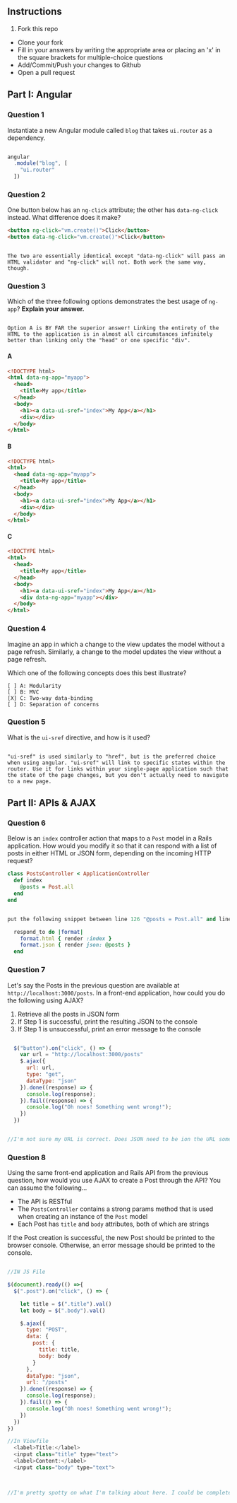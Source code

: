 ## Instructions

1. Fork this repo
- Clone your fork
- Fill in your answers by writing the appropriate area or placing an 'x' in the square brackets for multiple-choice questions
- Add/Commit/Push your changes to Github
- Open a pull request

## Part I: Angular

### Question 1

Instantiate a new Angular module called `blog` that takes `ui.router` as a dependency.

```js

angular
  .module("blog", [
    "ui.router"
  ])

```

### Question 2

One button below has an `ng-click` attribute; the other has `data-ng-click` instead. What difference does it make?

```html
<button ng-click="vm.create()">Click</button>
<button data-ng-click="vm.create()">Click</button>
```

```text

The two are essentially identical except "data-ng-click" will pass an HTML validator and "ng-click" will not. Both work the same way, though.

```

### Question 3

Which of the three following options demonstrates the best usage of `ng-app`? **Explain your answer.**

```text

Option A is BY FAR the superior answer! Linking the entirety of the HTML to the application is in almost all circumstances infinitely better than linking only the "head" or one specific "div".

```

#### A

```html
<!DOCTYPE html>
<html data-ng-app="myapp">
  <head>
    <title>My app</title>
  </head>
  <body>
    <h1><a data-ui-sref="index">My App</a></h1>
    <div></div>
  </body>
</html>
```

#### B

```html
<!DOCTYPE html>
<html>
  <head data-ng-app="myapp">
    <title>My app</title>
  </head>
  <body>
    <h1><a data-ui-sref="index">My App</a></h1>
    <div></div>
  </body>
</html>
```

#### C

```html
<!DOCTYPE html>
<html>
  <head>
    <title>My app</title>
  </head>
  <body>
    <h1><a data-ui-sref="index">My App</a></h1>
    <div data-ng-app="myapp"></div>
  </body>
</html>
```

### Question 4

Imagine an app in which a change to the view updates the model without a page refresh. Similarly, a change to the model updates the view without a page refresh.

Which one of the following concepts does this best illustrate?

```
[ ] A: Modularity
[ ] B: MVC
[X] C: Two-way data-binding
[ ] D: Separation of concerns
```

### Question 5

What is the `ui-sref` directive, and how is it used?

```text

"ui-sref" is used similarly to "href", but is the preferred choice when using angular. "ui-sref" will link to specific states within the router. Use it for links within your single-page application such that the state of the page changes, but you don't actually need to navigate to a new page.

```

## Part II: APIs & AJAX

### Question 6

Below is an `index` controller action that maps to a `Post` model in a Rails application. How would you modify it so that it can respond with a list of posts in either HTML or JSON form, depending on the incoming HTTP request?

```rb
class PostsController < ApplicationController
  def index
    @posts = Post.all
  end
end
```

```rb

put the following snippet between line 126 "@posts = Post.all" and line 127 "end"

  respond_to do |format|
    format.html { render :index }
    format.json { render json: @posts }
  end

```

### Question 7

Let's say the Posts in the previous question are available at `http://localhost:3000/posts`. In a front-end application, how could you do the following using AJAX?
  1. Retrieve all the posts in JSON form
  2. If Step 1 is successful, print the resulting JSON to the console
  3. If Step 1 is unsuccessful, print an error message to the console

```js

  $("button").on("click", () => {
    var url = "http://localhost:3000/posts"
    $.ajax({
      url: url,
      type: "get",
      dataType: "json"
    }).done((response) => {
      console.log(response);
    }).fail((response) => {
      console.log("Oh noes! Something went wrong!");
    })
  })


//I'm not sure my URL is correct. Does JSON need to be ion the URL somewhere?

```

### Question 8

Using the same front-end application and Rails API from the previous question, how would you use AJAX to create a Post through the API? You can assume the following...
* The API is RESTful
* The `PostsController` contains a strong params method that is used when creating an instance of the `Post` model
* Each Post has `title` and `body` attributes, both of which are strings

If the Post creation is successful, the new Post should be printed to the browser console. Otherwise, an error message should be printed to the console.

```js

//IN JS File

$(document).ready(() =>{
  $(".post").on("click", () => {

    let title = $(".title").val()
    let body = $(".body").val()

    $.ajax({
      type: "POST",
      data: {
        post: {
          title: title,
          body: body
        }
      },
      dataType: "json",
      url: "/posts"
    }).done((response) => {
      console.log(response);
    }).fail(() => {
      console.log("Oh noes! Something went wrong!");
    })
  })
})

//In Viewfile
  <label>Title:</label>
  <input class="title" type="text">
  <label>Content:</label>
  <input class="body" type="text">



//I'm pretty spotty on what I'm talking about here. I could be completely right or completely wrong and neither would really surprise me.

```
